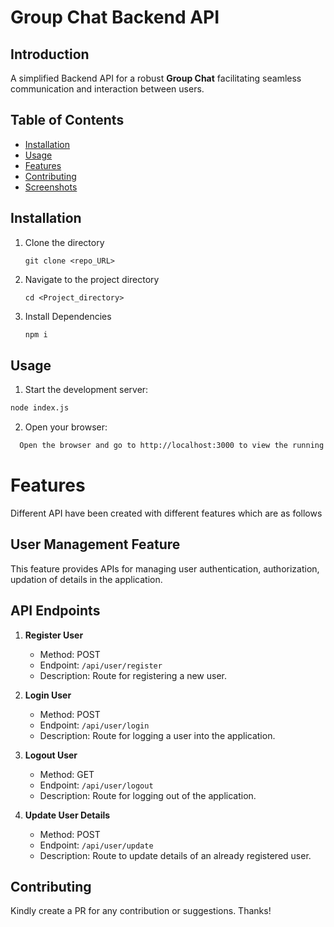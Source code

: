 # Group Chat Backend API

## Introduction
A simplified Backend API for a robust **Group Chat** facilitating seamless communication and interaction between users. 

## Table of Contents
- [Installation](#installation)
- [Usage](#usage)
- [Features](#features)
- [Contributing](#contributing)
- [Screenshots](#screenshots)

## Installation
1. Clone the directory
   ```
   git clone <repo_URL>
   ```
3. Navigate to the project directory
   ```
   cd <Project_directory>
   ```
4. Install Dependencies
   ```markdown
   npm i
   ```

## Usage
1. Start the development server:
```markdown
node index.js
```
2. Open your browser:
```bash
  Open the browser and go to http://localhost:3000 to view the running UI.
```
# Features
Different API have been created with different features which are as follows

## User Management Feature

This feature provides APIs for managing user authentication, authorization, updation of details in the application.

## API Endpoints

1. **Register User**
    - Method: POST
    - Endpoint: `/api/user/register`
    - Description: Route for registering a new user.

2. **Login User**
    - Method: POST
    - Endpoint: `/api/user/login`
    - Description: Route for logging a user into the application.

3. **Logout User**
    - Method: GET
    - Endpoint: `/api/user/logout`
    - Description: Route for logging out of the application.

4. **Update User Details**
    - Method: POST
    - Endpoint: `/api/user/update`
    - Description: Route to update details of an already registered user.

## Contributing
Kindly create a PR for any contribution or suggestions. Thanks!

